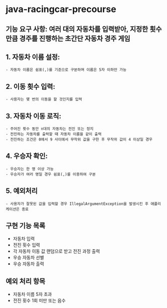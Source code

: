 # java-racingcar-precourse

## 기능 요구 사항: 여러 대의 자동차를 입력받아, 지정한 횟수만큼 경주를 진행하는 초간단 자동차 경주 게임

## 1. 자동차 이름 설정: 
    - 자동차 이름은 쉼표(,)를 기준으로 구분하며 이름은 5자 이하만 가능
## 2. 이동 횟수 입력:
    - 사용자는 몇 번의 이동을 할 것인지를 입력
## 3. 자동차 이동 로직:
    - 주어진 횟수 동안 n대의 자동차는 전진 또는 정지
    - 전진하는 자동차를 출력할 때 자동차 이름을 같이 출력
    - 전진하는 조건은 0에서 9 사이에서 무작위 값을 구한 후 무작위 값이 4 이상일 경우
## 4. 우승자 확인:
    - 우승자는 한 명 이상 가능
    - 우승자가 여러 명일 경우 쉼표(,)를 이용하여 구분
## 5. 예외처리
    - 사용자가 잘못된 값을 입력할 경우 IllegalArgumentException을 발생시킨 후 애플리케이션은 종료

## 구현 기능 목록
- 자동차 입력
- 전진 횟수 입력
- 각 자동차 이동 값 랜덤으로 받고 전진 과정 출력
- 우승 자동차 선별
- 우승 자동차 출력

## 예외 처리 항목
- 자동차 이름 5자 초과
- 전진 횟수 1회 미만 또는 음수

